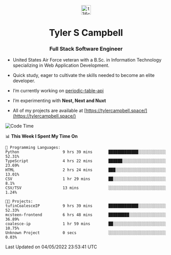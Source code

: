 <p align="center">
<a href="https://www.linkedin.com/in/t36campbell" target="blank"><img align="center" src="https://ik.imagekit.io/t36campbell/Portfolio/linkedin.png.original_m8bbGgPh6.png" alt="t36campbell" height="30" width="30" /></a>
</p>
<h1 align="center">Tyler S Campbell</h1>
<h3 align="center">Full Stack Software Engineer</h3>

* United States Air Force veteran with a B.Sc. in Information Technology specializing in Web Application Development. 

* Quick study, eager to cultivate the skills needed to become an elite developer.

* I’m currently working on [periodic-table-api](https://github.com/t36campbell/periodic-table-api)

* I’m experimenting with **Nest, Next and Nuxt**

* All of my projects are available at [https://tylercampbell.space/](https://tylercampbell.space/)

<!--START_SECTION:waka-->
![Code Time](http://img.shields.io/badge/Code%20Time-1%2C618%20hrs%2033%20mins-blue)

📊 **This Week I Spent My Time On** 

```text
💬 Programming Languages: 
Python                   9 hrs 39 mins       █████████████░░░░░░░░░░░░   52.31% 
TypeScript               4 hrs 22 mins       ██████░░░░░░░░░░░░░░░░░░░   23.69% 
HTML                     2 hrs 24 mins       ███░░░░░░░░░░░░░░░░░░░░░░   13.01% 
CSV                      1 hr 29 mins        ██░░░░░░░░░░░░░░░░░░░░░░░   8.1% 
CSV/TSV                  13 mins             ░░░░░░░░░░░░░░░░░░░░░░░░░   1.24%

🐱‍💻 Projects: 
tufinCoalesceIP          9 hrs 39 mins       █████████████░░░░░░░░░░░░   52.33% 
mcsteen-frontend         6 hrs 48 mins       █████████░░░░░░░░░░░░░░░░   36.89% 
coalesce-ip              1 hr 59 mins        ██░░░░░░░░░░░░░░░░░░░░░░░   10.75% 
Unknown Project          0 secs              ░░░░░░░░░░░░░░░░░░░░░░░░░   0.03%

```


 Last Updated on 04/05/2022 23:53:41 UTC
<!--END_SECTION:waka-->
